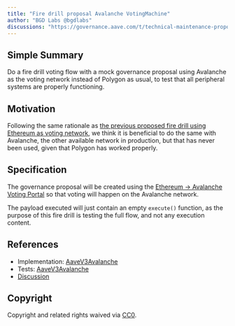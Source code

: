 ```yaml
---
title: "Fire drill proposal Avalanche VotingMachine"
author: "BGD Labs @bgdlabs"
discussions: "https://governance.aave.com/t/technical-maintenance-proposals/15274/92"
---
```


## Simple Summary

Do a fire drill voting flow with a mock governance proposal using Avalanche as the voting network instead of Polygon as usual, to test that all peripheral systems are properly functioning.

## Motivation

Following the same rationale as [the previous proposed fire drill using Ethereum as voting network](https://governance.aave.com/t/technical-maintenance-proposals/15274/91), we think it is beneficial to do the same with Avalanche, the other available network in production, but that has never been used, given that Polygon has worked properly.

## Specification

The governance proposal will be created using the [Ethereum → Avalanche Voting Portal](https://etherscan.io/address/0x9Ded9406f088C10621BE628EEFf40c1DF396c172) so that voting will happen on the Avalanche network.

The payload executed will just contain an empty `execute()` function, as the purpose of this fire drill is testing the full flow, and not any execution content.

## References

- Implementation: [AaveV3Avalanche](https://github.com/bgd-labs/aave-proposals-v3/blob/main/src/20250530_AaveV3Avalanche_TestVoteOnAvalanche/AaveV3Avalanche_TestVoteOnAvalanche_20250530.sol)
- Tests: [AaveV3Avalanche](https://github.com/bgd-labs/aave-proposals-v3/blob/main/src/20250530_AaveV3Avalanche_TestVoteOnAvalanche/AaveV3Avalanche_TestVoteOnAvalanche_20250530.t.sol)
- [Discussion](https://governance.aave.com/t/technical-maintenance-proposals/15274/92)

## Copyright

Copyright and related rights waived via [CC0](https://creativecommons.org/publicdomain/zero/1.0/).
